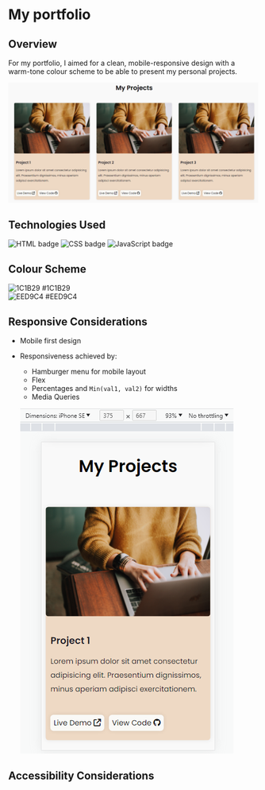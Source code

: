 # My portfolio

## Overview

For my portfolio, I aimed for a clean, mobile-responsive design with a warm-tone colour scheme to be able to present my personal projects.

![Image of portfolio projects template](portfolio-projects.png)

## Technologies Used

![HTML badge](https://img.shields.io/badge/HTML5-E34F26?style=for-the-badge&logo=html5&logoColor=white)
![CSS badge](https://img.shields.io/badge/CSS3-1572B6?style=for-the-badge&logo=css3&logoColor=white)
![JavaScript badge](https://img.shields.io/badge/JavaScript-F7DF1E?style=for-the-badge&logo=javascript&logoColor=black)

## Colour Scheme

![1C1B29](https://readme-swatches.vercel.app/1C1B29) #1C1B29    
![EED9C4](https://readme-swatches.vercel.app/EED9C4) #EED9C4


## Responsive Considerations

- Mobile first design
- Responsiveness achieved by:
  - Hamburger menu for mobile layout
  - Flex
  - Percentages and `Min(val1, val2)` for widths
  - Media Queries  
  
  ![Image of portfolio projects template](project-mobile-view.png)


## Accessibility Considerations





